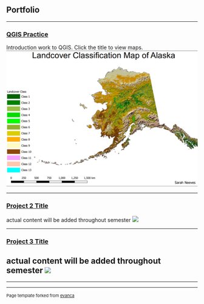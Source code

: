 ## Portfolio

---
### [QGIS Practice](/pro/Neeves_Lab1.pdf)
Introduction work to QGIS. Click the title to view maps.
<img src="alaska.png?raw=true"/>



---
### [Project 2 Title](/images/comingsoon.jpg)
actual content will be added throughout semester
<img src="comingsoon.jpg?raw=true"/>


---
### [Project 3 Title](/images/comingsoon.jpg)
actual content will be added throughout semester
<img src="comingsoon.jpg?raw=true"/>
---


---




---
<p style="font-size:11px">Page template forked from <a href="https://github.com/evanca/quick-portfolio">evanca</a></p>
<!-- Remove above link if you don't want to attibute -->
